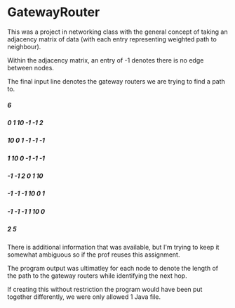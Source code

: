 # GatewayRouter

This was a project in networking class with the general concept of taking an adjacency matrix of data (with each entry representing weighted path to neighbour).  

Within the adjacency matrix, an entry of -1 denotes there is no edge between nodes.

The final input line denotes the gateway routers we are trying to find a path to.


  
##### 6
##### 0 1 10 -1 -1 2
##### 10 0 1 -1 -1 -1
##### 1 10 0 -1 -1 -1
##### -1 -1 2 0 1 10
##### -1 -1 -1 10 0 1
##### -1 -1 -1 1 10 0
##### 2 5

There is additional information that was available, but I'm trying to keep it somewhat ambiguous so if the prof reuses this assignment.

The program output was ultimatley for each node to denote the length of the path to the gateway routers while identifying the next hop.

If creating this without restriction the program would have been put together differently, we were only allowed 1 Java file.
